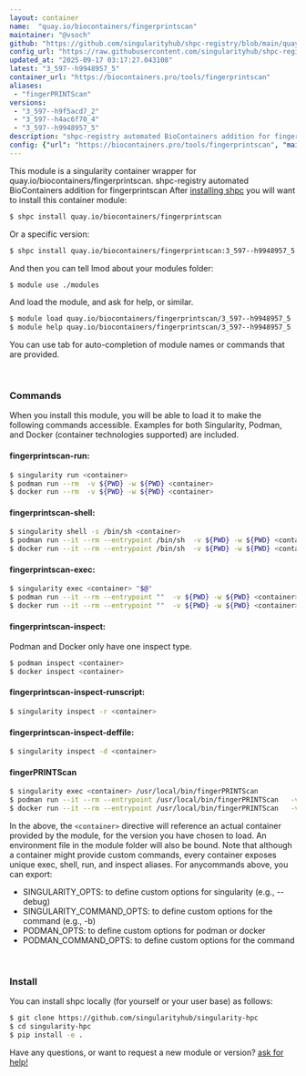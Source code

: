 ```yaml
---
layout: container
name:  "quay.io/biocontainers/fingerprintscan"
maintainer: "@vsoch"
github: "https://github.com/singularityhub/shpc-registry/blob/main/quay.io/biocontainers/fingerprintscan/container.yaml"
config_url: "https://raw.githubusercontent.com/singularityhub/shpc-registry/main/quay.io/biocontainers/fingerprintscan/container.yaml"
updated_at: "2025-09-17 03:17:27.043108"
latest: "3_597--h9948957_5"
container_url: "https://biocontainers.pro/tools/fingerprintscan"
aliases:
 - "fingerPRINTScan"
versions:
 - "3_597--h9f5acd7_2"
 - "3_597--h4ac6f70_4"
 - "3_597--h9948957_5"
description: "shpc-registry automated BioContainers addition for fingerprintscan"
config: {"url": "https://biocontainers.pro/tools/fingerprintscan", "maintainer": "@vsoch", "description": "shpc-registry automated BioContainers addition for fingerprintscan", "latest": {"3_597--h9948957_5": "sha256:febd28dc37ac476f6e708db784ae1ac7e48320e29253b4f1f5a1aa6fc2ddc0d9"}, "tags": {"3_597--h9f5acd7_2": "sha256:556c6fbb16e97eaf3bf157c69b599feb7489d52e21e80d17187bc4e413a2e604", "3_597--h4ac6f70_4": "sha256:08ff97edd50f6999dfee28104efa39ea9c443c2c3175eb9fdf1dedfa6d2f1d40", "3_597--h9948957_5": "sha256:febd28dc37ac476f6e708db784ae1ac7e48320e29253b4f1f5a1aa6fc2ddc0d9"}, "docker": "quay.io/biocontainers/fingerprintscan", "aliases": {"fingerPRINTScan": "/usr/local/bin/fingerPRINTScan"}}
---
```


This module is a singularity container wrapper for quay.io/biocontainers/fingerprintscan.
shpc-registry automated BioContainers addition for fingerprintscan
After [installing shpc](#install) you will want to install this container module:


```bash
$ shpc install quay.io/biocontainers/fingerprintscan
```

Or a specific version:

```bash
$ shpc install quay.io/biocontainers/fingerprintscan:3_597--h9948957_5
```

And then you can tell lmod about your modules folder:

```bash
$ module use ./modules
```

And load the module, and ask for help, or similar.

```bash
$ module load quay.io/biocontainers/fingerprintscan/3_597--h9948957_5
$ module help quay.io/biocontainers/fingerprintscan/3_597--h9948957_5
```

You can use tab for auto-completion of module names or commands that are provided.

<br>

### Commands

When you install this module, you will be able to load it to make the following commands accessible.
Examples for both Singularity, Podman, and Docker (container technologies supported) are included.

#### fingerprintscan-run:

```bash
$ singularity run <container>
$ podman run --rm  -v ${PWD} -w ${PWD} <container>
$ docker run --rm  -v ${PWD} -w ${PWD} <container>
```

#### fingerprintscan-shell:

```bash
$ singularity shell -s /bin/sh <container>
$ podman run --it --rm --entrypoint /bin/sh  -v ${PWD} -w ${PWD} <container>
$ docker run --it --rm --entrypoint /bin/sh  -v ${PWD} -w ${PWD} <container>
```

#### fingerprintscan-exec:

```bash
$ singularity exec <container> "$@"
$ podman run --it --rm --entrypoint ""  -v ${PWD} -w ${PWD} <container> "$@"
$ docker run --it --rm --entrypoint ""  -v ${PWD} -w ${PWD} <container> "$@"
```

#### fingerprintscan-inspect:

Podman and Docker only have one inspect type.

```bash
$ podman inspect <container>
$ docker inspect <container>
```

#### fingerprintscan-inspect-runscript:

```bash
$ singularity inspect -r <container>
```

#### fingerprintscan-inspect-deffile:

```bash
$ singularity inspect -d <container>
```


#### fingerPRINTScan

```bash
$ singularity exec <container> /usr/local/bin/fingerPRINTScan
$ podman run --it --rm --entrypoint /usr/local/bin/fingerPRINTScan   -v ${PWD} -w ${PWD} <container> -c " $@"
$ docker run --it --rm --entrypoint /usr/local/bin/fingerPRINTScan   -v ${PWD} -w ${PWD} <container> -c " $@"
```



In the above, the `<container>` directive will reference an actual container provided
by the module, for the version you have chosen to load. An environment file in the
module folder will also be bound. Note that although a container
might provide custom commands, every container exposes unique exec, shell, run, and
inspect aliases. For anycommands above, you can export:

 - SINGULARITY_OPTS: to define custom options for singularity (e.g., --debug)
 - SINGULARITY_COMMAND_OPTS: to define custom options for the command (e.g., -b)
 - PODMAN_OPTS: to define custom options for podman or docker
 - PODMAN_COMMAND_OPTS: to define custom options for the command

<br>

### Install

You can install shpc locally (for yourself or your user base) as follows:

```bash
$ git clone https://github.com/singularityhub/singularity-hpc
$ cd singularity-hpc
$ pip install -e .
```

Have any questions, or want to request a new module or version? [ask for help!](https://github.com/singularityhub/singularity-hpc/issues)